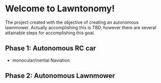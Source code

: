 # Welcome to Lawntonomy!

The project created with the objective of creating an autonomous lawnmower. Actually accomplishing this is TBD, however there are several attainable steps for accomplishing this goal.


## Phase 1: Autonomous RC car

- monocular/inertial Naviation
  

## Phase 2: Autonomous Lawnmower
